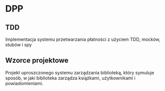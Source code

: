 # DPP

## TDD
Implementacja systemu przetwarzania płatności z użyciem TDD, mocków, stubów i spy

## Wzorce projektowe
Projekt uproszczonego systemu zarządzania biblioteką, który symuluje sposób, w jaki biblioteka zarządza książkami, użytkownikami i powiadomieniami.
